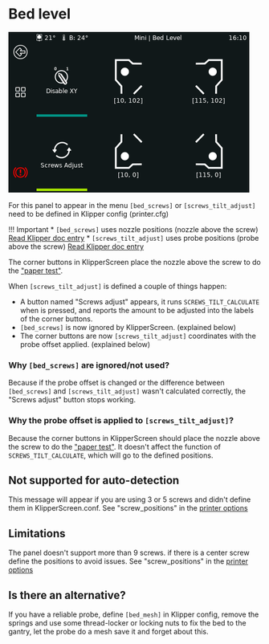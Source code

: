 # Bed level

![Bed Level](img/panels/bed_level.png)

For this panel to appear in the menu `[bed_screws]` or `[screws_tilt_adjust]` need to be defined in Klipper config (printer.cfg)

!!! Important
    * `[bed_screws]` uses nozzle positions (nozzle above the screw) [Read Klipper doc entry](https://www.klipper3d.org/Config_Reference.html#bed_screws)
    * `[screws_tilt_adjust]` uses probe positions (probe above the screw) [Read Klipper doc entry](https://www.klipper3d.org/Config_Reference.html#screws_tilt_adjust)


The corner buttons in KlipperScreen place the nozzle above the screw to do the ["paper test"](https://www.klipper3d.org/Bed_Level.html?h=paper#the-paper-test).

When `[screws_tilt_adjust]` is defined a couple of things happen:

* A button named "Screws adjust" appears, it runs `SCREWS_TILT_CALCULATE` when is pressed,
and reports the amount to be adjusted into the labels of the corner buttons.
* `[bed_screws]` is now ignored by KlipperScreen. (explained below)
* The corner buttons are now `[screws_tilt_adjust]` coordinates with the probe offset applied. (explained below)

### Why `[bed_screws]` are ignored/not used?

Because if the probe offset is changed or the difference between `[bed_screws]` and `[screws_tilt_adjust]` wasn't calculated correctly,
the "Screws adjust" button stops working.


### Why the probe offset is applied to `[screws_tilt_adjust]`?

Because the corner buttons in KlipperScreen should place the nozzle above the screw to do the ["paper test"](https://www.klipper3d.org/Bed_Level.html?h=paper#the-paper-test). It doesn't affect the function of `SCREWS_TILT_CALCULATE`, which will go to the defined positions.

## Not supported for auto-detection

This message will appear if you are using 3 or 5 screws and didn't define them in KlipperScreen.conf.
See "screw_positions" in the [printer options](https://klipperscreen.readthedocs.io/en/latest/Configuration/#printer-options)

## Limitations

The panel doesn't support more than 9 screws. if there is a center screw define the positions to avoid issues.
See "screw_positions" in the [printer options](https://klipperscreen.readthedocs.io/en/latest/Configuration/#printer-options)


## Is there an alternative?

If you have a reliable probe, define `[bed_mesh]` in Klipper config, remove the springs
and use some thread-locker or locking nuts to fix the bed to the gantry, let the probe do a mesh save it and forget about this.
